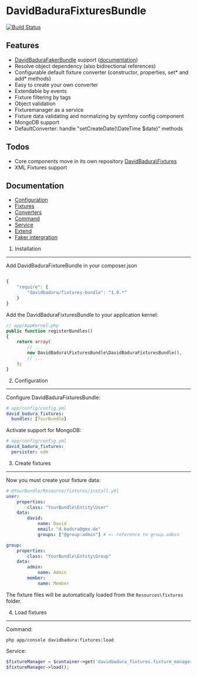DavidBaduraFixturesBundle
=========================

[![Build Status](https://secure.travis-ci.org/DavidBadura/FixturesBundle.png)](http://travis-ci.org/DavidBadura/FixturesBundle)


Features
--------

* [DavidBaduraFakerBundle](https://github.com/DavidBadura/FakerBundle) support ([documentation](https://github.com/DavidBadura/FixturesBundle/blob/master/Resources/doc/faker.md))
* Resolve object dependency (also bidirectional references)
* Configurable default fixture converter (constructor, properties, set* and add* methods)
* Easy to create your own converter
* Extendable by events
* Fixture filtering by tags
* Object validation
* Fixturemanager as a service
* Fixture data validating and normalizing by symfony config component
* MongoDB support
* DefaultConverter: handle "setCreateDate(\DateTime $date)" methods

Todos
-----

* Core components move in its own repository [DavidBadura\Fixtures](https://github.com/DavidBadura/Fixtures) 
* XML Fixtures support

Documentation
-------------

- [Configuration](https://github.com/DavidBadura/FixturesBundle/blob/master/Resources/doc/configuration.md)
- [Fixtures](https://github.com/DavidBadura/FixturesBundle/blob/master/Resources/doc/fixtures.md)
- [Converters](https://github.com/DavidBadura/FixturesBundle/blob/master/Resources/doc/converter.md)
- [Command](https://github.com/DavidBadura/FixturesBundle/blob/master/Resources/doc/command.md)
- [Service](https://github.com/DavidBadura/FixturesBundle/blob/master/Resources/doc/service.md)
- [Extend](https://github.com/DavidBadura/FixturesBundle/blob/master/Resources/doc/extend.md)
- [Faker intergration](https://github.com/DavidBadura/FixturesBundle/blob/master/Resources/doc/faker.md)


1. Installation
---------------

Add DavidBaduraFixtureBundle in your composer.json

``` js

{
    "require": {
        "davidbadura/fixtures-bundle": "1.0.*"
    }
}

```

Add the DavidBaduraFixturesBundle to your application kernel:

``` php
// app/AppKernel.php
public function registerBundles()
{
    return array(
        // ...
        new DavidBadura\FixturesBundle\DavidBaduraFixturesBundle(),
        // ...
    );
}
```

2. Configuration
----------------

Configure DavidBaduraFixturesBundle:

``` yaml
# app/config/config.yml
david_badura_fixtures:
  bundles: [YourBundle]
```

Activate support for MongoDB:

``` yaml
# app/config/config.yml
david_badura_fixtures:
  persister: odm
```


3. Create fixtures
---------------

Now you must create your fixture data:

``` yaml
# @YourBundle/Resource/fixtures/install.yml
user:
    properties:
        class: "YourBundle\Entity\User"
    data:
        david:
            name: David
            email: "d.badura@gmx.de"
            groups: ["@group:admin"] # <- reference to group.admin

group:
    properties:
        class: "YourBundle\Entity\Group"
    data:
        admin:
            name: Admin
        member:
            name: Member
```
The fixture files will be automatically loaded from the `Resources\fixtures` folder.

4. Load fixtures
----------------

Command:

``` shell
php app/console davidbadura:fixtures:load
```

Service:
``` php
$fixtureManager = $container->get('davidbadura_fixtures.fixture_manager');
$fixtureManager->load();
```

